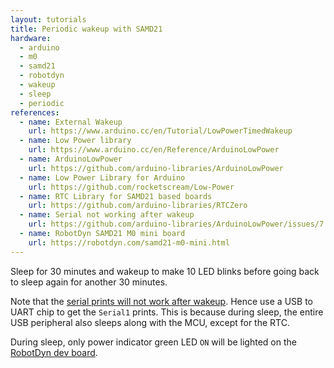 ```yaml
---
layout: tutorials
title: Periodic wakeup with SAMD21
hardware:
  - arduino
  - m0
  - samd21
  - robotdyn
  - wakeup
  - sleep
  - periodic
references:
  - name: External Wakeup
    url: https://www.arduino.cc/en/Tutorial/LowPowerTimedWakeup
  - name: Low Power library
    url: https://www.arduino.cc/en/Reference/ArduinoLowPower
  - name: ArduinoLowPower
    url: https://github.com/arduino-libraries/ArduinoLowPower
  - name: Low Power Library for Arduino
    url: https://github.com/rocketscream/Low-Power
  - name: RTC Library for SAMD21 based boards
    url: https://github.com/arduino-libraries/RTCZero
  - name: Serial not working after wakeup
    url: https://github.com/arduino-libraries/ArduinoLowPower/issues/7
  - name: RobotDyn SAMD21 M0 mini board
    url: https://robotdyn.com/samd21-m0-mini.html
---
```


Sleep for 30 minutes and wakeup to make 10 LED blinks before going back to sleep again for another 30 minutes.

Note that the [serial prints will not work after wakeup](https://github.com/arduino-libraries/ArduinoLowPower/issues/7). Hence use a USB to UART chip to get the `Serial1` prints. This is because during sleep, the entire USB peripheral also sleeps along with the MCU, except for the RTC.

During sleep, only power indicator green LED `ON` will be lighted on the [RobotDyn dev board](https://robotdyn.com/samd21-m0-mini.html).
